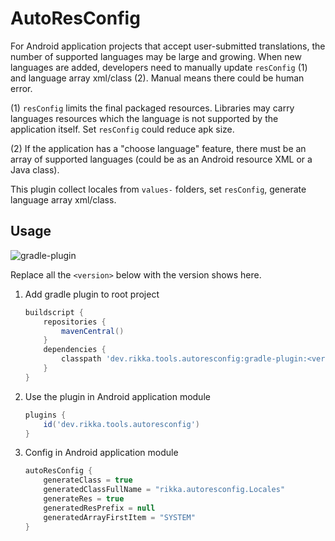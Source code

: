 # AutoResConfig

For Android application projects that accept user-submitted translations, the number of supported languages may be large and growing. When new languages are added, developers need to manually update `resConfig` (1) and language array xml/class (2). Manual means there could be human error.

(1) `resConfig` limits the final packaged resources. Libraries may carry languages resources which the language is not supported by the application itself. Set `resConfig` could reduce apk size.

(2) If the application has a "choose language" feature, there must be an array of supported languages (could be as an Android resource XML or a Java class).

This plugin collect locales from `values-` folders, set `resConfig`, generate language array xml/class.

## Usage

![gradle-plugin](https://img.shields.io/maven-central/v/dev.rikka.tools.autoresconfig/gradle-plugin?label=gradle-plugin)

Replace all the `<version>` below with the version shows here.

1. Add gradle plugin to root project

   ```groovy
   buildscript {
       repositories {
           mavenCentral()
       }
       dependencies {
           classpath 'dev.rikka.tools.autoresconfig:gradle-plugin:<version>'
       }
   }
   ```

2. Use the plugin in Android application module

   ```groovy
   plugins {
       id('dev.rikka.tools.autoresconfig')
   }

3. Config in Android application module

   ```groovy
   autoResConfig {
       generateClass = true
       generatedClassFullName = "rikka.autoresconfig.Locales"
       generateRes = true
       generatedResPrefix = null
       generatedArrayFirstItem = "SYSTEM"
   }
   ```